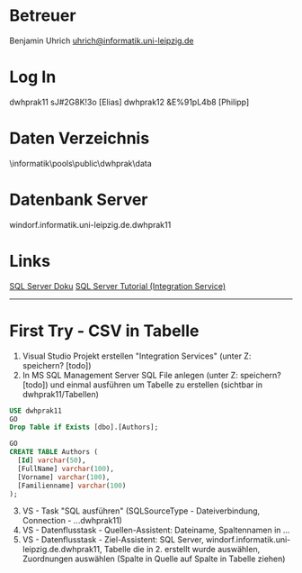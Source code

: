 # Betreuer

Benjamin Uhrich <uhrich@informatik.uni-leipzig.de>

# Log In

dwhprak11 sJ#2G8K!3o [Elias]
dwhprak12 &E%91pL4b8 [Philipp]

# Daten Verzeichnis

\\informatik\pools\public\dwhprak\data

# Datenbank Server

windorf.informatik.uni-leipzig.de.dwhprak11

# Links

[SQL Server Doku](https://learn.microsoft.com/de-de/sql/sql-server/?view=sql-server-ver16&redirectedfrom=MSDN)
[SQL Server Tutorial (Integration Service)](https://learn.microsoft.com/de-de/sql/integration-services/integration-services-tutorials?view=sql-server-ver15)

---

# First Try - CSV in Tabelle

1. Visual Studio Projekt erstellen "Integration Services" (unter Z: speichern? [todo])
2. In MS SQL Management Server SQL File anlegen (unter Z: speichern? [todo]) und einmal ausführen um Tabelle zu erstellen (sichtbar in dwhprak11/Tabellen)
```sql
USE dwhprak11
GO
Drop Table if Exists [dbo].[Authors];

GO
CREATE TABLE Authors (
  [Id] varchar(50),
  [FullName] varchar(100),
  [Vorname] varchar(100),
  [Familienname] varchar(100)
);
```
3. VS - Task "SQL ausführen" (SQLSourceType - Dateiverbindung, Connection - ...dwhprak11)
4. VS - Datenflusstask - Quellen-Assistent: Dateiname, Spaltennamen in ...
5. VS - Datenflusstask - Ziel-Assistent: SQL Server, windorf.informatik.uni-leipzig.de.dwhprak11, Tabelle die in 2. erstellt wurde auswählen, Zuordnungen auswählen (Spalte in Quelle auf Spalte in Tabelle ziehen)